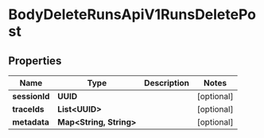 

# BodyDeleteRunsApiV1RunsDeletePost


## Properties

| Name | Type | Description | Notes |
|------------ | ------------- | ------------- | -------------|
|**sessionId** | **UUID** |  |  [optional] |
|**traceIds** | **List&lt;UUID&gt;** |  |  [optional] |
|**metadata** | **Map&lt;String, String&gt;** |  |  [optional] |



